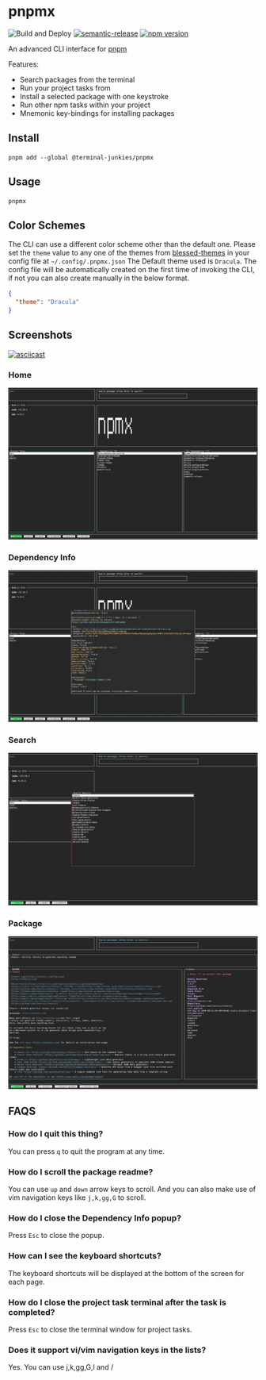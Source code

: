 # pnpmx

![Build and Deploy](https://github.com/terminal-junkies/pnpmx/workflows/Build%20and%20Deploy/badge.svg)
[![semantic-release](https://img.shields.io/badge/%20%20%F0%9F%93%A6%F0%9F%9A%80-semantic--release-e10079.svg)](https://github.com/semantic-release/semantic-release)
[![npm version](http://img.shields.io/npm/v/@terminal-junkies/pnpmx.svg?style=flat)](https://npmjs.org/package/@terminal-junkies/pnpmx "View this project on npm")

An advanced CLI interface for [pnpm](https://pnpm.js.org)

Features:
- Search packages from the terminal
- Run your project tasks from
- Install a selected package with one keystroke
- Run other npm tasks within your project
- Mnemonic key-bindings for installing packages


## Install

```
pnpm add --global @terminal-junkies/pnpmx
```

## Usage

```
pnpmx
```

## Color Schemes
The CLI can use a different color scheme other than the default one. Please set the `theme` value to any 
one of the themes from [blessed-themes](https://github.com/blessedjs/blessed-themes) in your config file at `~/.config/.pnpmx.json`
The Default theme used is `Dracula`. The config file will be automatically created on the first time of invoking the CLI, if not you can also create manually in the below format.

```json
{
  "theme": "Dracula"
}
```

## Screenshots

[![asciicast](https://asciinema.org/a/7ajz46JAVDVR9nV5ZMwhLLzAT.svg)](https://asciinema.org/a/7ajz46JAVDVR9nV5ZMwhLLzAT)

### Home
![home page](screenshots/home.png)

### Dependency Info
![dep info ](screenshots/dep-info.png)

### Search
![search page](screenshots/search.png)

### Package
![package page](screenshots/package.png)

## FAQS

### How do I quit this thing?
You can press `q` to quit the program at any time.

### How do I scroll the package readme?
You can use `up` and `down` arrow keys to scroll. And you can also make use of vim navigation keys like `j,k,gg,G` to scroll.

### How do I close the Dependency Info popup?
Press `Esc` to close the popup.

### How can I see the keyboard shortcuts?
The keyboard shortcuts will be displayed at the bottom of the screen for each page.

### How do I close the project task terminal after the task is completed?
Press `Esc` to close the terminal window for project tasks.

### Does it support vi/vim navigation keys in the lists?
Yes. You can use j,k,gg,G,l and /
